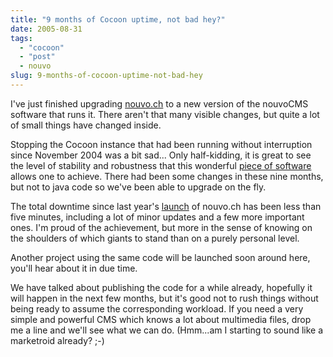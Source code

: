 ```yaml
---
title: "9 months of Cocoon uptime, not bad hey?"
date: 2005-08-31
tags: 
  - "cocoon"
  - "post"
  - nouvo
slug: 9-months-of-cocoon-uptime-not-bad-hey
---
```


I've just finished upgrading [nouvo.ch](http://www.nouvo.ch) to a new version of the nouvoCMS software that runs it. There aren't that many visible changes, but quite a lot of small things have changed inside.

Stopping the Cocoon instance that had been running without interruption since November 2004 was a bit sad... Only half-kidding, it is great to see the level of stability and robustness that this wonderful [piece of software](http://cocoon.apache.org) allows one to achieve. There had been some changes in these nine months, but not to java code so we've been able to upgrade on the fly.

The total downtime since last year's [launch](http://www.codeconsult.ch/bertrand/archives/000370.html) of nouvo.ch has been less than five minutes, including a lot of minor updates and a few more important ones. I'm proud of the achievement, but more in the sense of knowing on the shoulders of which giants to stand than on a purely personal level.

Another project using the same code will be launched soon around here, you'll hear about it in due time.

We have talked about publishing the code for a while already, hopefully it will happen in the next few months, but it's good not to rush things without being ready to assume the corresponding workload. If you need a very simple and powerful CMS which knows a lot about multimedia files, drop me a line and we'll see what we can do. (Hmm...am I starting to sound like a marketroid already? ;-)
